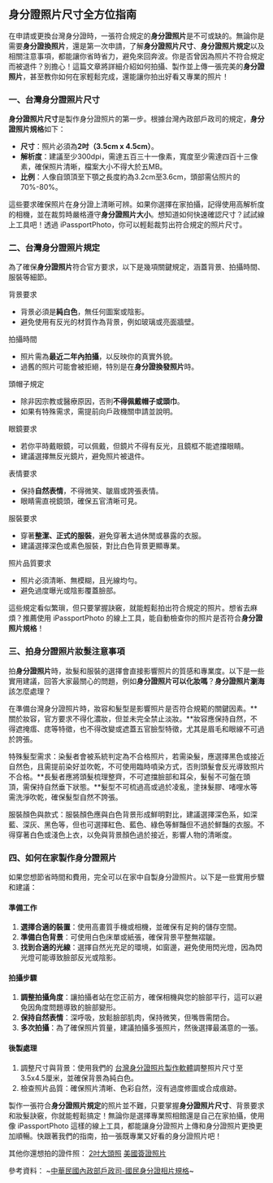 ## 身分證照片尺寸全方位指南

在申請或更換台灣身分證時，一張符合規定的**身分證照片**是不可或缺的。無論你是需要**身分證換照片**，還是第一次申請，了解**身分證照片尺寸**、**身分證照片規定**以及相關注意事項，都能讓你省時省力，避免來回奔波。你是否曾因為照片不符合規定而被退件？別擔心！這篇文章將詳細介紹如何拍攝、製作並上傳一張完美的**身分證照片**，甚至教你如何在家輕鬆完成，還能讓你拍出好看又專業的照片！

### 一、台灣身分證照片尺寸
**身分證照片尺寸**是製作身分證照片的第一步。根據台灣內政部戶政司的規定，**身分證照片規格**如下：
* **尺寸**：照片必須為**2吋（3.5cm x 4.5cm）**。
* **解析度**：建議至少300dpi，需達五百三十一像素，寬度至少需達四百十三像素，確保照片清晰，檔案大小不得大於五MB。
* **比例**：人像自頭頂至下顎之長度約為3.2cm至3.6cm，頭部需佔照片的70%-80%。

這些要求確保照片在身分證上清晰可辨。如果你選擇在家拍攝，記得使用高解析度的相機，並在裁剪時嚴格遵守**身分證照片大小**。想知道如何快速確認尺寸？試試線上工具吧！透過 iPassportPhoto，你可以輕鬆裁剪出符合規定的照片尺寸。

### 二、台灣身分證照片規定
為了確保**身分證照片**符合官方要求，以下是幾項關鍵規定，涵蓋背景、拍攝時間、服裝等細節。

背景要求
* 背景必須是**純白色**，無任何圖案或陰影。
* 避免使用有反光的材質作為背景，例如玻璃或亮面牆壁。

拍攝時間
* 照片需為**最近二年內拍攝**，以反映你的真實外貌。
* 過舊的照片可能會被拒絕，特別是在**身分證換發照片**時。

頭帽子規定
* 除非因宗教或醫療原因，否則**不得佩戴帽子或頭巾**。
* 如果有特殊需求，需提前向戶政機關申請並說明。

眼鏡要求
* 若你平時戴眼鏡，可以佩戴，但鏡片不得有反光，且鏡框不能遮擋眼睛。
* 建議選擇無反光鏡片，避免照片被退件。

表情要求
* 保持**自然表情**，不得微笑、皺眉或誇張表情。
* 眼睛需直視鏡頭，確保五官清晰可見。

服裝要求
* 穿著**整潔、正式的服裝**，避免穿著太過休閒或暴露的衣服。
* 建議選擇深色或素色服裝，對比白色背景更顯專業。

照片品質要求
* 照片必須清晰、無模糊，且光線均勻。
* 避免過度曝光或陰影覆蓋臉部。

這些規定看似繁瑣，但只要掌握訣竅，就能輕鬆拍出符合規定的照片。想省去麻煩？推薦使用 iPassportPhoto 的線上工具，能自動檢查你的照片是否符合**身分證照片規格**！

### 三、拍身分證照片妝髮注意事項
拍**身分證照片**時，妝髮和服裝的選擇會直接影響照片的質感和專業度。以下是一些實用建議，回答大家最關心的問題，例如**身分證照片可以化妝嗎**？**身分證照片瀏海**該怎麼處理？

在準備台灣身分證照片時，妝容和髮型是影響照片是否符合規範的關鍵因素。**關於妝容，官方要求不得化濃妝，但並未完全禁止淡妝。**妝容應保持自然，不得遮掩痦、痣等特徵，也不得改變或遮蓋五官臉型特徵，尤其是眉毛和眼線不可過於誇張。

特殊髮型需求：染髮者會被系統判定為不合格照片，若需染髮，應選擇黑色或接近自然色，且需提前染好並吹乾，不可使用臨時噴染方式，否則頭髮會反光導致照片不合格。**長髮者應將頭髮梳理整齊，不可遮擋臉部和耳朵，髮髻不可盤在頭頂，需保持自然垂下狀態。**髮型不可梳過高或過於凌亂，塗抹髮膠、啫哩水等需洗淨吹乾，確保髮型自然不誇張。

服裝顏色與款式：服裝顏色應與白色背景形成鮮明對比，建議選擇深色系，如深藍、深灰、黑色等，但也可選擇紅色、藍色、綠色等鮮豔但不過於鮮豔的衣服。不得穿著白色或淺色上衣，以免與背景顏色過於接近，影響人物的清晰度。

### 四、如何在家製作身分證照片

如果您想節省時間和費用，完全可以在家中自製身分證照片。以下是一些實用步驟和建議：
#### 準備工作
1. **選擇合適的裝置**：使用高畫質手機或相機，並確保有足夠的儲存空間。
2. **準備白色背景**：可使用白色床單或紙張，確保背景平整無褶皺。
3. **找到合適的光線**：選擇自然光充足的環境，如窗邊，避免使用閃光燈，因為閃光燈可能導致臉部反光或陰影。
#### 拍攝步驟
1. **調整拍攝角度**：讓拍攝者站在您正前方，確保相機與您的臉部平行，這可以避免因角度問題導致的臉部變形。
2. **保持自然表情**：深呼吸，放鬆臉部肌肉，保持微笑，但嘴唇需閉合。
3. **多次拍攝**：為了確保照片質量，建議拍攝多張照片，然後選擇最滿意的一張。
#### 後製處理
1. 調整尺寸與背景：使用我們的 [台灣身分證照片製作軟體](https://ipassportphoto.com/zh-tw/requirements/taiwan_id_card)調整照片尺寸至3.5x4.5厘米，並確保背景為純白色。
2. 檢查照片品質：確保照片清晰、色彩自然，沒有過度修圖或合成痕跡。


製作一張符合**身分證照片規定**的照片並不難，只要掌握**身分證照片尺寸**、背景要求和妝髮訣竅，你就能輕鬆搞定！無論你是選擇專業照相館還是自己在家拍攝，使用像 iPassportPhoto 這樣的線上工具，都能讓身分證照片上傳和身分證照片更換更加順暢。快跟著我們的指南，拍一張既專業又好看的身分證照片吧！

其他你還想拍的證件照：
[2吋大頭照](https://ipassportphoto.com/zh-tw/requirements/35x45mm-photo)
[美國簽證照片](https://ipassportphoto.com/zh-tw/requirements/us-visa-photo)

參考資料：
~[中華民國內政部戶政司-國民身分證相片規格](https://www.ris.gov.tw/app/portal/187)~

